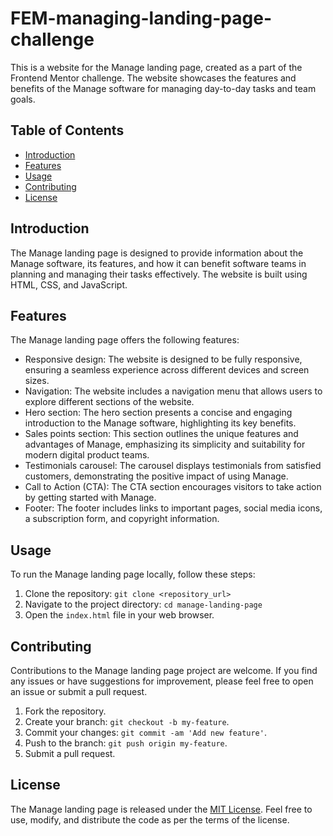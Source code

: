 # FEM-managing-landing-page-challenge


This is a website for the Manage landing page, created as a part of the Frontend Mentor challenge. The website showcases the features and benefits of the Manage software for managing day-to-day tasks and team goals.

## Table of Contents

- [Introduction](#introduction)
- [Features](#features)
- [Usage](#usage)
- [Contributing](#contributing)
- [License](#license)

## Introduction

The Manage landing page is designed to provide information about the Manage software, its features, and how it can benefit software teams in planning and managing their tasks effectively. The website is built using HTML, CSS, and JavaScript.

## Features

The Manage landing page offers the following features:

- Responsive design: The website is designed to be fully responsive, ensuring a seamless experience across different devices and screen sizes.
- Navigation: The website includes a navigation menu that allows users to explore different sections of the website.
- Hero section: The hero section presents a concise and engaging introduction to the Manage software, highlighting its key benefits.
- Sales points section: This section outlines the unique features and advantages of Manage, emphasizing its simplicity and suitability for modern digital product teams.
- Testimonials carousel: The carousel displays testimonials from satisfied customers, demonstrating the positive impact of using Manage.
- Call to Action (CTA): The CTA section encourages visitors to take action by getting started with Manage.
- Footer: The footer includes links to important pages, social media icons, a subscription form, and copyright information.

## Usage

To run the Manage landing page locally, follow these steps:

1. Clone the repository: `git clone <repository_url>`
2. Navigate to the project directory: `cd manage-landing-page`
3. Open the `index.html` file in your web browser.

## Contributing

Contributions to the Manage landing page project are welcome. If you find any issues or have suggestions for improvement, please feel free to open an issue or submit a pull request.

1. Fork the repository.
2. Create your branch: `git checkout -b my-feature`.
3. Commit your changes: `git commit -am 'Add new feature'`.
4. Push to the branch: `git push origin my-feature`.
5. Submit a pull request.

## License

The Manage landing page is released under the [MIT License](LICENSE). Feel free to use, modify, and distribute the code as per the terms of the license.
